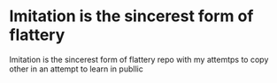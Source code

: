 # Imitation is the sincerest form of flattery
Imitation is the sincerest form of flattery repo with my attemtps to copy other in an attempt to learn in publlic
